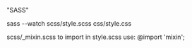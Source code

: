 "SASS" 

sass --watch scss/style.scss css/style.css

scss/_mixin.scss
to import in style.scss use:
@import 'mixin';